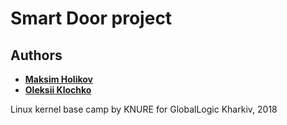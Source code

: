 # Smart Door project



## Authors

*   [**Maksim Holikov**](https://github.com/MaksimGolikov)
*   [**Oleksii Klochko**](https://github.com/LorinsBeard)


Linux kernel base camp by KNURE for GlobalLogic Kharkiv, 2018
